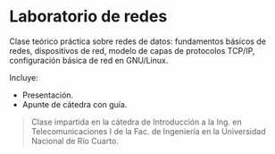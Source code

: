 # Laboratorio de redes

Clase teórico práctica sobre redes de datos: fundamentos básicos de redes, dispositivos de red, modelo de capas de protocolos TCP/IP, configuración básica de red en GNU/Linux.

Incluye:

* Presentación.
* Apunte de cátedra con guía.

> Clase impartida en la cátedra de Introducción a la Ing. en Telecomunicaciones I de la Fac. de Ingeniería en la Universidad Nacional de Río Cuarto.
